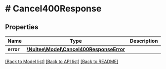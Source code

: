 # # Cancel400Response

## Properties

Name | Type | Description | Notes
------------ | ------------- | ------------- | -------------
**error** | [**\Nuitee\Model\Cancel400ResponseError**](Cancel400ResponseError.md) |  | [optional]

[[Back to Model list]](../../README.md#models) [[Back to API list]](../../README.md#endpoints) [[Back to README]](../../README.md)
